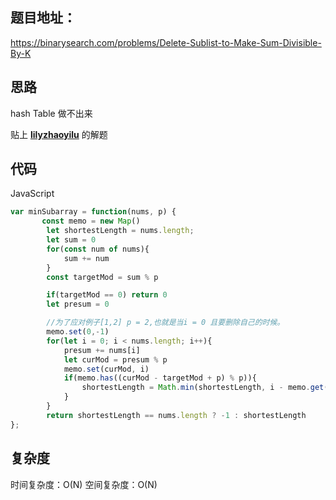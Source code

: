 ## 题目地址：

https://binarysearch.com/problems/Delete-Sublist-to-Make-Sum-Divisible-By-K



## 思路

hash Table 做不出来

贴上 **[lilyzhaoyilu](https://github.com/lilyzhaoyilu)** 的解题



## 代码

JavaScript

```javascript
var minSubarray = function(nums, p) {
       const memo = new Map()
        let shortestLength = nums.length;
        let sum = 0
        for(const num of nums){
            sum += num
        }
        const targetMod = sum % p

        if(targetMod == 0) return 0
        let presum = 0

        //为了应对例子[1,2] p = 2,也就是当i = 0 且要删除自己的时候。
        memo.set(0,-1)
        for(let i = 0; i < nums.length; i++){
            presum += nums[i]
            let curMod = presum % p
            memo.set(curMod, i)
            if(memo.has((curMod - targetMod + p) % p)){
                shortestLength = Math.min(shortestLength, i - memo.get((curMod - targetMod + p) % p))
            }
        }
        return shortestLength == nums.length ? -1 : shortestLength
};
```



## 复杂度

时间复杂度：O(N)
空间复杂度：O(N)

